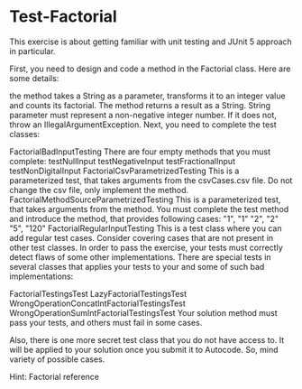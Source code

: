 # Test-Factorial
This exercise is about getting familiar with unit testing and JUnit 5 approach in particular.

First, you need to design and code a  method in
the Factorial class. Here are some details:

the method takes a String as a parameter, transforms it to an integer value and counts its factorial.
The method returns a result as a String.
String parameter  must represent a non-negative integer number. If it does not, throw an IllegalArgumentException.
Next, you need to complete the test classes:

FactorialBadInputTesting
There are four empty methods that you must complete:
testNullInput
testNegativeInput
testFractionalInput
testNonDigitalInput
FactorialCsvParametrizedTesting
This is a parameterized test, that takes arguments from the csvCases.csv file. Do
not change the csv file, only implement the method.
FactorialMethodSourceParametrizedTesting
This is a parameterized test, that takes arguments from the  method. You must complete the test method and
introduce the  method, that provides following cases:
"1", "1"
"2", "2"
"5", "120"
FactorialRegularInputTesting
This is a test class where you can add regular test cases. Consider covering cases that are not present in other test
classes.
In order to pass the exercise, your tests must correctly detect flaws of some other implementations. There are special
tests in several classes that applies your tests to your and some of such bad implementations:

FactorialTestingsTest
LazyFactorialTestingsTest
WrongOperationConcatIntFactorialTestingsTest
WrongOperationSumIntFactorialTestingsTest
Your solution method must pass your tests, and others must fail in some cases.

Also, there is one more secret test class that you do not have access to. It will be applied to your solution once you
submit it to Autocode. So, mind variety of possible cases.

Hint: 
Factorial reference
﻿

